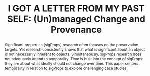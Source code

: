 ---
abstract: 'Significant properties (sigProps) research often focuses on the preservation
  targets. Yet research consistently shows that what is significant about an object
  is not necessarily inherent to objects. Simultaneously, sigProps research does not
  adequately attend to temporality. Time is built into the concept of sigProps: they
  are about what ideally should not change over time. This paper centers temporality
  in relation to sigProps to explore challenging case studies.'
creators:
- Bettivia, Rhiannon
- Cheng, Yi-Yun
- Gryk, Michael R.
date: null
document_url: https://www.ideals.illinois.edu/items/128329/bitstreams/429023/data.pdf
grand_parent: iPRES
institutions: []
keywords:
- provenance
- managed change
- identity
- temporality
landing_page_url: https://hdl.handle.net/2142/121126
language: eng
layout: publication
license: CC-BY 4.0 International
notes_url: null
parent: iPRES 2023
publication_type: paper
size: null
slides_url: null
source_name: iPRES
title: 'I GOT A LETTER FROM MY PAST SELF: (Un)managed Change and Provenance'
year: 2023
---